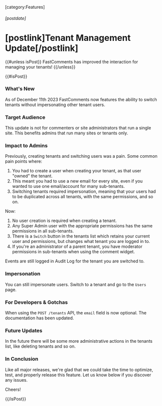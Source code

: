 [category:Features]
###### [postdate]
# [postlink]Tenant Management Update[/postlink]

{{#unless isPost}}
FastComments has improved the interaction for managing your tenants!
{{/unless}}

{{#isPost}}

### What's New

As of December 11th 2023 FastComments now features the ability to switch tenants without impersonating other tenant users.

### Target Audience

This update is not for commenters or site administrators that run a single site. This benefits admins that run many sites or tenants only.

### Impact to Admins

Previously, creating tenants and switching users was a pain. Some common pain points where:

1. You had to create a user when creating your tenant, as that user "owned" the tenant.
2. This meant you had to use a new email for every site, even if you wanted to use one email/account for many sub-tenants.
3. Switching tenants required impersonation, meaning that your users had to be duplicated across all tenants, with the same permissions, and so on.

Now:

1. No user creation is required when creating a tenant.
2. Any Super Admin user with the appropriate permissions has the same permissions in all sub-tenants.
3. There is a `Switch` button in the tenants list which retains your current user and permissions, but changes what tenant you are logged in to.
4. If you're an administrator of a parent tenant, you have moderator permissions in sub-tenants when using the comment widget. 

Events are still logged in Audit Log for the tenant you are switched to.

### Impersonation

You can still impersonate users. Switch to a tenant and go to the `Users` page.

### For Developers & Gotchas

When using the `POST /tenants` API, the `email` field is now optional. The documentation has been updated.

### Future Updates

In the future there will be some more administrative actions in the tenants list, like deleting tenants and so on.

### In Conclusion

Like all major releases, we're glad that we could take the time to optimize, test, and properly release this feature. Let us know
below if you discover any issues.

Cheers!

{{/isPost}}
